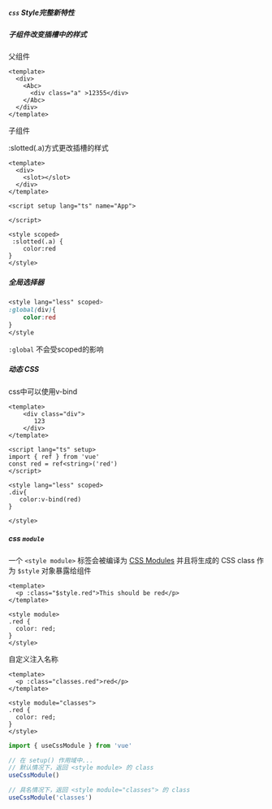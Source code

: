 ##### `css` Style完整新特性

##### 子组件改变插槽中的样式

父组件

```vue
<template>
  <div>
    <Abc>
      <div class="a" >12355</div>
    </Abc>
  </div>
</template>
```

子组件

:slotted(.a)方式更改插槽的样式

```vue
<template>
  <div>
    <slot></slot>
  </div>
</template>

<script setup lang="ts" name="App">

</script>

<style scoped>
 :slotted(.a) {
    color:red
}
</style>
```

##### 全局选择器

```css
<style lang="less" scoped>
:global(div){
    color:red
}
</style
```

`:global` 不会受scoped的影响

##### 动态 CSS

css中可以使用v-bind

```vue
<template>
    <div class="div">
       123
    </div>
</template>
 
<script lang="ts" setup>
import { ref } from 'vue'
const red = ref<string>('red')
</script>
 
<style lang="less" scoped>
.div{
   color:v-bind(red)
}
 
</style>
```

##### css `module`

一个 `<style module>` 标签会被编译为 [CSS Modules](https://github.com/css-modules/css-modules) 并且将生成的 CSS class 作为 `$style` 对象暴露给组件

```vue
<template>
  <p :class="$style.red">This should be red</p>
</template>

<style module>
.red {
  color: red;
}
</style>
```

自定义注入名称

```vue
<template>
  <p :class="classes.red">red</p>
</template>

<style module="classes">
.red {
  color: red;
}
</style>
```

```ts
import { useCssModule } from 'vue'

// 在 setup() 作用域中...
// 默认情况下，返回 <style module> 的 class
useCssModule()

// 具名情况下，返回 <style module="classes"> 的 class
useCssModule('classes')
```


